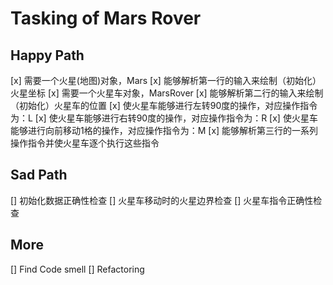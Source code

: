 # Tasking of Mars Rover

## Happy Path
[x] 需要一个火星(地图)对象，Mars
[x] 能够解析第一行的输入来绘制（初始化）火星坐标
[x] 需要一个火星车对象，MarsRover
[x] 能够解析第二行的输入来绘制（初始化）火星车的位置
[x] 使火星车能够进行左转90度的操作，对应操作指令为：L
[x] 使火星车能够进行右转90度的操作，对应操作指令为：R
[x] 使火星车能够进行向前移动1格的操作，对应操作指令为：M
[x] 能够解析第三行的一系列操作指令并使火星车逐个执行这些指令


## Sad Path
[] 初始化数据正确性检查
[] 火星车移动时的火星边界检查
[] 火星车指令正确性检查

## More
[] Find Code smell
[] Refactoring
